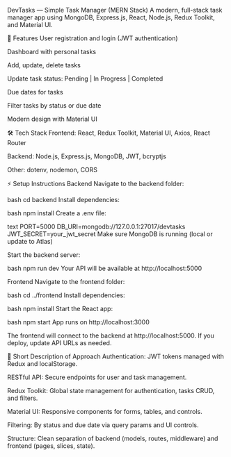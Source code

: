 DevTasks — Simple Task Manager (MERN Stack)
A modern, full-stack task manager app using MongoDB, Express.js, React, Node.js, Redux Toolkit, and Material UI.

🚀 Features
User registration and login (JWT authentication)

Dashboard with personal tasks

Add, update, delete tasks

Update task status: Pending | In Progress | Completed

Due dates for tasks

Filter tasks by status or due date

Modern design with Material UI

🛠 Tech Stack
Frontend: React, Redux Toolkit, Material UI, Axios, React Router

Backend: Node.js, Express.js, MongoDB, JWT, bcryptjs

Other: dotenv, nodemon, CORS

⚡ Setup Instructions
Backend
Navigate to the backend folder:

bash
cd backend
Install dependencies:

bash
npm install
Create a .env file:

text
PORT=5000
DB_URI=mongodb://127.0.0.1:27017/devtasks
JWT_SECRET=your_jwt_secret
Make sure MongoDB is running (local or update to Atlas)

Start the backend server:

bash
npm run dev
Your API will be available at http://localhost:5000

Frontend
Navigate to the frontend folder:

bash
cd ../frontend
Install dependencies:

bash
npm install
Start the React app:

bash
npm start
App runs on http://localhost:3000

The frontend will connect to the backend at http://localhost:5000. If you deploy, update API URLs as needed.

📝 Short Description of Approach
Authentication: JWT tokens managed with Redux and localStorage.

RESTful API: Secure endpoints for user and task management.

Redux Toolkit: Global state management for authentication, tasks CRUD, and filters.

Material UI: Responsive components for forms, tables, and controls.

Filtering: By status and due date via query params and UI controls.

Structure: Clean separation of backend (models, routes, middleware) and frontend (pages, slices, state).
